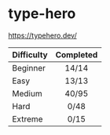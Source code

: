 # type-hero

<https://typehero.dev/>

| Difficulty | Completed |
| ---------- | :-------: |
| Beginner   |   14/14   |
| Easy       |   13/13   |
| Medium     |   40/95   |
| Hard       |   0/48    |
| Extreme    |   0/15    |
